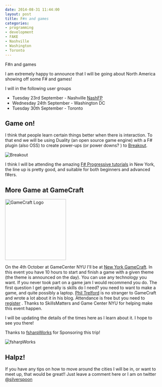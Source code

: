 ```yaml
---
date: 2014-08-31 11:44:00
layout: post
title: F#n and games
categories:
- programming 
- development
- FAKE
- Nashville
- Washington
- Toronto
---
```


F#n and games 


I am extremely happy to announce that I will be going about North America showing off some F# and games! 

I will  in the following user groups

* Tuesday 23rd September - Nashville  [NashFP](http://nashfp.org/)
* Wednesday 24th September - Washington DC 
* Tuesday 30th September - Toronto 


## Game on!

I think that people learn certain things better when there is interaction. To that end we will be using Duality (an open source game engine) with a F# plugin (also OSS) to create power-ups (or power downs? ) to [Breakout](http://en.wikipedia.org/wiki/Breakout_(video_game)). 

![Breakout](http://en.wikipedia.org/wiki/Breakout_(video_game)#mediaviewer/File:Breakout2600.png) 

I think I will be attending the amazing [F# Progressive tutorials](https://skillsmatter.com/conferences/1886-progressive-f-tutorials-nyc-2014) in New York, the line up is pretty good, and suitable for both beginners and advanced f#ers.

## More Game at GameCraft

<img src="http://www.gamecraft.it/static/img/gamecraft-logo-466x479.png" alt="GameCraft Logo" style="width: 200px;"/>

On the 4th October at GameCenter NYU I'll be at [New York GameCraft](https://www.gamecraft.it/events/new-york-gamecraft-2014/). In this event you have 10 hours to start and finish a game with a given theme (the theme is announced on the day). You can use any technology you want. If you never took part on a game jam I would recommend you do. The first question I get generally is skills do I need? you need to want to make a game, and quite possibly a laptop. [Phil Trelford](http://trelford.com/blog/category/GameCraft.aspx) is no stranger to GameCraft and wrote a lot about it in his blog. Attendance is free but you need to [register]((https://www.gamecraft.it/events/new-york-gamecraft-2014/)) . Thanks to SkillsMatters and Game Center NYU for helping make this event happen.  


I will be updating the details of the times here as I learn about it. I hope to see you there! 

Thanks to [fsharpWorks](http://fsharpworks.com/) for Sponsoring this trip! 

![fsharpWorks](http://fsharpworks.com/images/fsharp_works_logo_100.png)

## Halpz!

If you have any tips on how to move around the cities I will be in, or want to meet up, that would be great!! Just leave a comment here or I am on twitter [@silverspoon](http://twitter.com/silverspoon)
